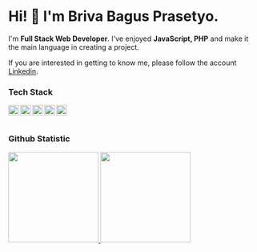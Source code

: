 #  Hi! 👋 I'm Briva Bagus Prasetyo.



I'm **Full Stack Web Developer**.  I've enjoyed **JavaScript, PHP** and make it the main language in creating a project.


If you are interested in getting to know me, please follow the account [Linkedin](https://www.linkedin.com/in/briva-bagus-prasetyo-5281551b3/).

### Tech Stack
  <a href="#"><img align="left" alt="JavaScript" title="JavaScript" width="21px" src="https://upload.wikimedia.org/wikipedia/commons/9/99/Unofficial_JavaScript_logo_2.svg" /></a>
  <a href="https://nodejs.org/"><img align="left" alt="NodeJS" title="NodeJS" width="21px" src="https://seeklogo.com/images/N/nodejs-logo-FBE122E377-seeklogo.com.png" /></a>
  <a href="https://reactjs.org/"><img align="left" alt="React" title="React" width="21px" src="https://cdn.worldvectorlogo.com/logos/react-2.svg" /></a>
  <a href="https://laravel.com/"><img align="left" alt="Laravel" title="Laravel" width="21px" src="https://upload.wikimedia.org/wikipedia/commons/thumb/9/9a/Laravel.svg/985px-Laravel.svg.png" /></a>
  <a href="https://www.yiiframework.com/"><img align="left" alt="YII" title="YII" width="21px" src="https://upload.wikimedia.org/wikipedia/id/a/ae/Yii.png" /></a>
  <br>
  <br>

### Github Statistic
<p align="left">
<a href="https://github.com/brivabagus">
  <img height="180em" src="https://github-readme-stats-eight-theta.vercel.app/api?username=brivabagus&show_icons=true&theme=algolia&include_all_commits=true&count_private=true"/>
  <img height="180em" src="https://github-readme-stats-eight-theta.vercel.app/api/top-langs/?username=brivabagus&layout=compact&langs_count=8&theme=algolia"/>
</a>
</p>
